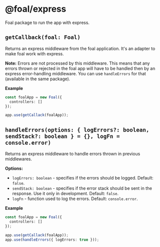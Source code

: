 # @foal/express

Foal package to run the app with express.

## `getCallback(foal: Foal)`

Returns an express middleware from the foal application. It's an adapter to make foal work with express.

**Note:** Errors are not processed by this middleware. This means that any errors thrown or rejected in the foal app will have to be handled then by an express error-handling middleware. You can use `handleErrors` for that (available in the same package).

**Example**
```typescript
const foalApp = new Foal({
  controllers: []
});

app.use(getCallack(foalApp));
```

## `handleErrors(options: { logErrors?: boolean, sendStack?: boolean } = {}, logFn = console.error)`

Returns an express middleware to handle errors thrown in previous middlewares.

**Options:**
- `logErrors: boolean` - specifies if the errors should be logged. Default: `false`.
- `sendStack: boolean` - specifies if the error stack should be sent in the response. Use it only in development. Default: `false`.
- `logFn` - function used to log the errors. Default: `console.error`.

**Example**
```typescript
const foalApp = new Foal({
  controllers: []
});

app.use(getCallack(foalApp));
app.use(handleErrors({ logErrors: true }));
```